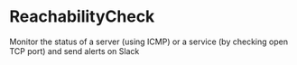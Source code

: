 # ReachabilityCheck
Monitor the status of a server (using ICMP) or a service (by checking open TCP port) and send alerts on Slack
